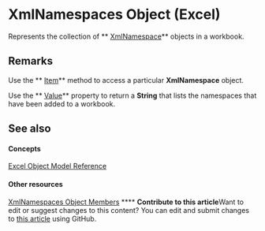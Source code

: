 
# XmlNamespaces Object (Excel)

Represents the collection of  ** [XmlNamespace](4c39c739-b848-5fec-c354-9fa56daf1d5d.md)** objects in a workbook.


## Remarks

Use the  ** [Item](6ce64bef-6e20-cb3e-3ca4-e63f946db4cc.md)** method to access a particular **XmlNamespace** object.

Use the  ** [Value](68eeae19-06d9-27c4-e256-e383999c3d9c.md)** property to return a **String** that lists the namespaces that have been added to a workbook.


## See also


#### Concepts


 [Excel Object Model Reference](11ea8598-8a20-92d5-f98b-0da04263bf2c.md)
#### Other resources


 [XmlNamespaces Object Members](56c69891-4689-b0a1-4e54-606a9bc2772e.md)
****   **Contribute to this article**Want to edit or suggest changes to this content? You can edit and submit changes to  [this article](https://github.com/jhershey00/VBA_Excel_Test/OpenXMLCon/articles/430f6773-2be5-8312-cd67-afb703ab0782.md) using GitHub.

